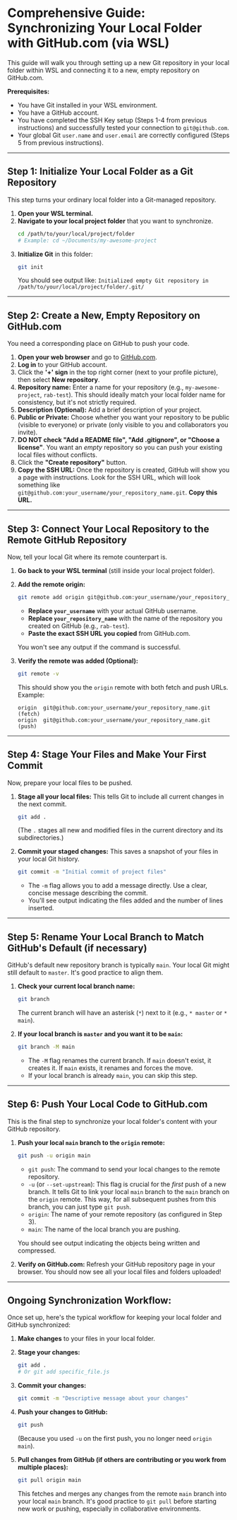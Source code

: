 # Comprehensive Guide: Synchronizing Your Local Folder with GitHub.com (via WSL)

This guide will walk you through setting up a new Git repository in your local folder within WSL and connecting it to a new, empty repository on GitHub.com.

**Prerequisites:**

* You have Git installed in your WSL environment.
* You have a GitHub account.
* You have completed the SSH Key setup (Steps 1-4 from previous instructions) and successfully tested your connection to `git@github.com`.
* Your global Git `user.name` and `user.email` are correctly configured (Steps 5 from previous instructions).

---

## Step 1: Initialize Your Local Folder as a Git Repository

This step turns your ordinary local folder into a Git-managed repository.

1.  **Open your WSL terminal.**
2.  **Navigate to your local project folder** that you want to synchronize.
    ```bash
    cd /path/to/your/local/project/folder
    # Example: cd ~/Documents/my-awesome-project
    ```
3.  **Initialize Git** in this folder:
    ```bash
    git init
    ```
    You should see output like: `Initialized empty Git repository in /path/to/your/local/project/folder/.git/`

---

## Step 2: Create a New, Empty Repository on GitHub.com

You need a corresponding place on GitHub to push your code.

1.  **Open your web browser** and go to [GitHub.com](https://github.com/).
2.  **Log in** to your GitHub account.
3.  Click the **'+' sign** in the top right corner (next to your profile picture), then select **New repository**.
4.  **Repository name:** Enter a name for your repository (e.g., `my-awesome-project`, `rab-test`). This should ideally match your local folder name for consistency, but it's not strictly required.
5.  **Description (Optional):** Add a brief description of your project.
6.  **Public or Private:** Choose whether you want your repository to be public (visible to everyone) or private (only visible to you and collaborators you invite).
7.  **DO NOT check "Add a README file", "Add .gitignore", or "Choose a license"**. You want an *empty* repository so you can push your existing local files without conflicts.
8.  Click the **"Create repository"** button.
9.  **Copy the SSH URL:** Once the repository is created, GitHub will show you a page with instructions. Look for the SSH URL, which will look something like `git@github.com:your_username/your_repository_name.git`. **Copy this URL.**

---

## Step 3: Connect Your Local Repository to the Remote GitHub Repository

Now, tell your local Git where its remote counterpart is.

1.  **Go back to your WSL terminal** (still inside your local project folder).
2.  **Add the remote origin:**
    ```bash
    git remote add origin git@github.com:your_username/your_repository_name.git
    ```
    * **Replace `your_username`** with your actual GitHub username.
    * **Replace `your_repository_name`** with the name of the repository you created on GitHub (e.g., `rab-test`).
    * **Paste the exact SSH URL you copied** from GitHub.com.

    You won't see any output if the command is successful.

3.  **Verify the remote was added (Optional):**
    ```bash
    git remote -v
    ```
    This should show you the `origin` remote with both fetch and push URLs.
    Example:
    ```
    origin  git@github.com:your_username/your_repository_name.git (fetch)
    origin  git@github.com:your_username/your_repository_name.git (push)
    ```

---

## Step 4: Stage Your Files and Make Your First Commit

Now, prepare your local files to be pushed.

1.  **Stage all your local files:** This tells Git to include all current changes in the next commit.
    ```bash
    git add .
    ```
    (The `.` stages all new and modified files in the current directory and its subdirectories.)

2.  **Commit your staged changes:** This saves a snapshot of your files in your local Git history.
    ```bash
    git commit -m "Initial commit of project files"
    ```
    * The `-m` flag allows you to add a message directly. Use a clear, concise message describing the commit.
    * You'll see output indicating the files added and the number of lines inserted.

---

## Step 5: Rename Your Local Branch to Match GitHub's Default (if necessary)

GitHub's default new repository branch is typically `main`. Your local Git might still default to `master`. It's good practice to align them.

1.  **Check your current local branch name:**
    ```bash
    git branch
    ```
    The current branch will have an asterisk (`*`) next to it (e.g., `* master` or `* main`).

2.  **If your local branch is `master` and you want it to be `main`:**
    ```bash
    git branch -M main
    ```
    * The `-M` flag renames the current branch. If `main` doesn't exist, it creates it. If `main` exists, it renames and forces the move.
    * If your local branch is already `main`, you can skip this step.

---

## Step 6: Push Your Local Code to GitHub.com

This is the final step to synchronize your local folder's content with your GitHub repository.

1.  **Push your local `main` branch to the `origin` remote:**
    ```bash
    git push -u origin main
    ```
    * `git push`: The command to send your local changes to the remote repository.
    * `-u` (or `--set-upstream`): This flag is crucial for the *first* push of a new branch. It tells Git to link your local `main` branch to the `main` branch on the `origin` remote. This way, for all subsequent pushes from this branch, you can just type `git push`.
    * `origin`: The name of your remote repository (as configured in Step 3).
    * `main`: The name of the local branch you are pushing.

    You should see output indicating the objects being written and compressed.

2.  **Verify on GitHub.com:** Refresh your GitHub repository page in your browser. You should now see all your local files and folders uploaded!

---

## Ongoing Synchronization Workflow:

Once set up, here's the typical workflow for keeping your local folder and GitHub synchronized:

1.  **Make changes** to your files in your local folder.
2.  **Stage your changes:**
    ```bash
    git add .
    # Or git add specific_file.js
    ```
3.  **Commit your changes:**
    ```bash
    git commit -m "Descriptive message about your changes"
    ```
4.  **Push your changes to GitHub:**
    ```bash
    git push
    ```
    (Because you used `-u` on the first push, you no longer need `origin main`).

5.  **Pull changes from GitHub (if others are contributing or you work from multiple places):**
    ```bash
    git pull origin main
    ```
    This fetches and merges any changes from the remote `main` branch into your local `main` branch. It's good practice to `git pull` before starting new work or pushing, especially in collaborative environments.
